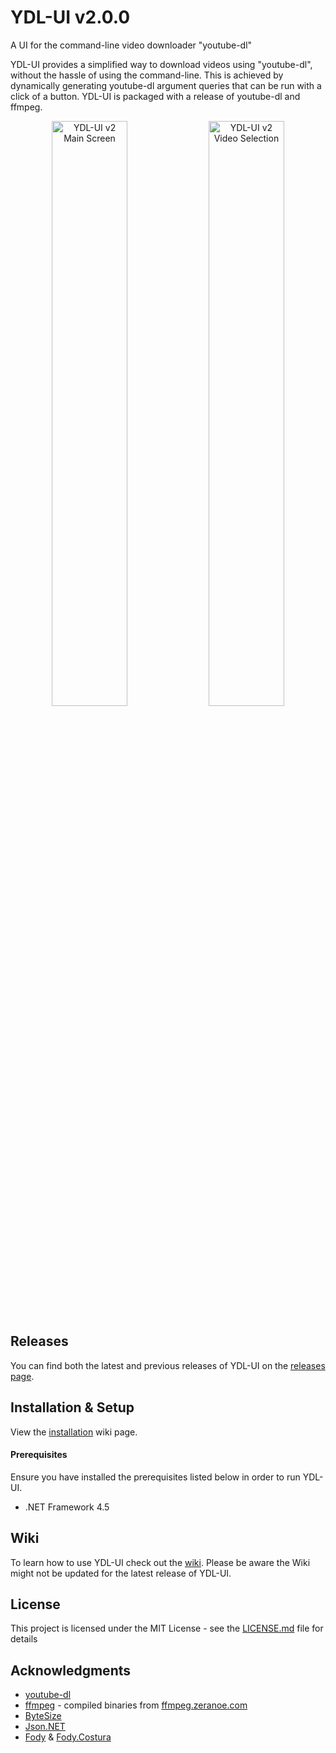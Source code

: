# YDL-UI v2.0.0

A UI for the command-line video downloader "youtube-dl"

YDL-UI provides a simplified way to download videos using "youtube-dl", without the hassle of using the command-line. This is achieved by dynamically generating youtube-dl argument queries that can be run with a click of a button. YDL-UI is packaged with a release of youtube-dl and ffmpeg.

<p float="left" align="center" width="100%">
 <img src="https://github.com/Maxstupo/ydl-ui/blob/v2.0.0/Screenshots/YDL-UI_v2.0.0.png" width="49%" alt="YDL-UI v2 Main Screen"/>
 <img src="https://github.com/Maxstupo/ydl-ui/blob/v2.0.0/Screenshots/YDL-UI_v2.0.0_VideoSelection.png" width="49%" alt="YDL-UI v2 Video Selection"/>
</p>

## Releases

You can find both the latest and previous releases of YDL-UI on the [releases page](https://github.com/Maxstupo/ydl-ui/releases).

## Installation & Setup

View the [installation](https://github.com/Maxstupo/ydl-ui/wiki/Installation) wiki page.

#### Prerequisites
Ensure you have installed the prerequisites listed below in order to run YDL-UI.
 - .NET Framework 4.5

## Wiki 
To learn how to use YDL-UI check out the [wiki](https://github.com/Maxstupo/ydl-ui/wiki). Please be aware the Wiki might not be updated for the latest release of YDL-UI.

## License

This project is licensed under the MIT License - see the [LICENSE.md](LICENSE.md) file for details

## Acknowledgments

* [youtube-dl](https://github.com/rg3/youtube-dl)
* [ffmpeg](https://www.ffmpeg.org/) - compiled binaries from [ffmpeg.zeranoe.com](https://ffmpeg.zeranoe.com/builds/)
* [ByteSize](https://github.com/omar/ByteSize)
* [Json.NET](https://github.com/JamesNK/Newtonsoft.Json)
* [Fody](https://github.com/Fody/Fody/) & [Fody.Costura](https://github.com/Fody/Costura)